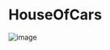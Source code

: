 # HouseOfCars
![image](https://github.com/GrzegorzAKGalzo/HouseOfCars/assets/22429149/1ac62e62-8651-49ed-be18-3e80f8b74ab5)
